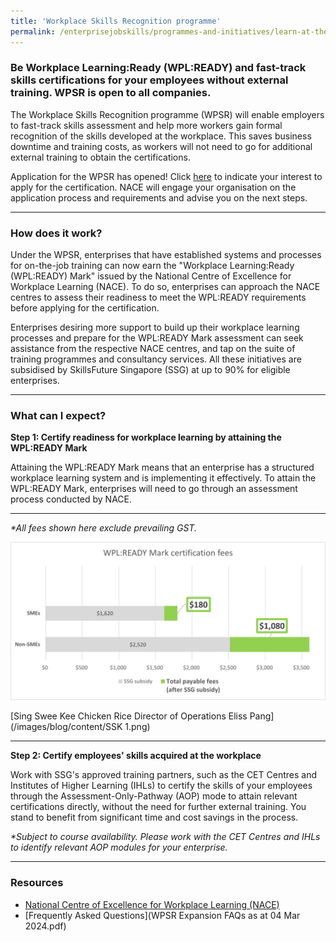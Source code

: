 ```yaml
---
title: 'Workplace Skills Recognition programme'
permalink: /enterprisejobskills/programmes-and-initiatives/learn-at-the-workplace/workplace-skills-recognition-programme/
---
```


### Be Workplace Learning:Ready (WPL:READY) and fast-track skills certifications for your employees without external training. WPSR is open to all companies. 

The Workplace Skills Recognition programme (WPSR) will enable employers to fast-track skills assessment and help more workers gain formal recognition of the skills developed at the workplace. This saves business downtime and training costs, as workers will not need to go for additional external training to obtain the certifications. 

Application for the WPSR has opened! Click <a href="https://form.gov.sg/64649659cc8b6400116693fe" target="_blank" rel="noopener">here</a> to indicate your interest to apply for the certification. NACE will engage your organisation on the application process and requirements and advise you on the next steps.

---

### How does it work?

Under the WPSR, enterprises that have established systems and processes for on-the-job training can now earn the "Workplace Learning:Ready (WPL:READY) Mark" issued by the National Centre of Excellence for Workplace Learning (NACE). To do so, enterprises can approach the NACE centres to assess their readiness to meet the WPL:READY requirements before applying for the certification. 

Enterprises desiring more support to build up their workplace learning processes and prepare for the WPL:READY Mark assessment can seek assistance from the respective NACE centres, and tap on the suite of training programmes and consultancy services. All these initiatives are subsidised by SkillsFuture Singapore (SSG) at up to 90% for eligible enterprises. 

---

### What can I expect?

**Step 1: Certify readiness for workplace learning by attaining the WPL:READY Mark**

Attaining the WPL:READY Mark means that an enterprise has a structured workplace learning system and is implementing it effectively. To attain the WPL:READY Mark, enterprises will need to go through an assessment process conducted by NACE. 

---

<i>*All fees shown here exclude prevailing GST. </i>

<img src="/images/epjs/WPLR_Certification_Fees_Chart_Mar_2024.png" aria-hidden="true">


[Sing Swee Kee Chicken Rice Director of Operations Eliss Pang](/images/blog/content/SSK 1.png)

---

**Step 2: Certify employees' skills acquired at the workplace**

Work with SSG's approved training partners, such as the CET Centres and Institutes of Higher Learning (IHLs) to certify the skills of your employees through the Assessment-Only-Pathway (AOP) mode to attain relevant certifications directly, without the need for further external training. You stand to benefit from significant time and cost savings in the process.

<i>*Subject to course availability. Please work with the CET Centres and IHLs to identify relevant AOP modules for your enterprise.</i>

---

### Resources

- <a href="https://www.nace.edu.sg/" target="_blank" rel="noopener">National Centre of Excellence for Workplace Learning (NACE)</a>
- [Frequently Asked Questions](WPSR Expansion FAQs as at 04 Mar 2024.pdf)

<script src="/jquery/jquery.min.js"></script>
<script src="/jquery/resize-tables.js"></script>
